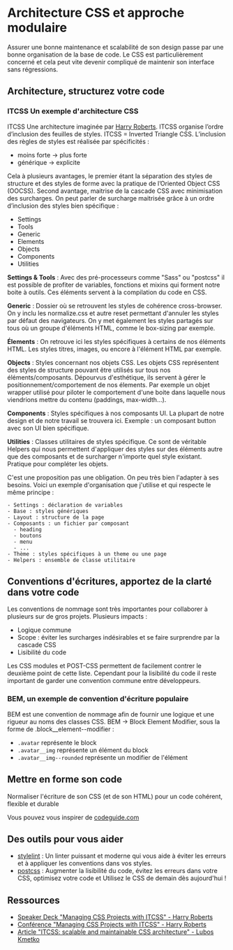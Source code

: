 # Architecture CSS et approche modulaire

Assurer une bonne maintenance et scalabilité de son design passe par une bonne organisation de la base de code. Le CSS est particulièrement concerné et cela peut vite devenir compliqué de maintenir son interface sans régressions.

## Architecture, structurez votre code

### ITCSS Un exemple d'architecture CSS

ITCSS Une architecture imaginée par [Harry Roberts](https://csswizardry.com/). ITCSS organise l’ordre d’inclusion des feuilles de styles. ITCSS = Inverted Triangle CSS. L’inclusion des règles de styles est réalisée par spécificités :

  - moins forte -> plus forte
  - générique -> explicite

Cela à plusieurs avantages, le premier étant la séparation des styles de structure et des styles de forme avec la pratique de l’Oriented Object CSS (OOCSS). Second avantage, maitrise de la cascade CSS avec minimisation des surcharges. On peut parler de surcharge maitrisée grâce à un ordre d’inclusion des styles bien spécifique :

  - Settings
  - Tools
  - Generic
  - Elements
  - Objects
  - Components
  - Utilities

**Settings & Tools** :
Avec des pré-processeurs comme "Sass" ou "postcss" il est possible de profiter de variables, fonctions et mixins qui forment notre boite à outils. Ces éléments servent à la compilation du code en CSS.

**Generic** :
Dossier où se retrouvent les styles de cohérence cross-browser. On y inclu les normalize.css et autre reset permettant d'annuler les styles par défaut des navigateurs. On y met également les styles partagés sur tous où un groupe d'éléments HTML, comme le box-sizing par exemple.

**Élements** :
On retrouve ici les styles spécifiques à certains de nos éléments HTML. Les styles titres, images, ou encore à l'élément HTML par exemple.

**Objects** :
Styles concernant nos objets CSS. Les objets CSS représentent des styles de structure pouvant être utilisés sur tous nos éléments/composants. Dépourvus d'esthétique, ils servent à gérer le positionnement/comportement de nos élements. Par exemple un objet wrapper utilisé pour piloter le comportement d'une boite dans laquelle nous viendrions mettre du contenu (paddings, max-width…).

**Components** :
Styles spécifiques à nos composants UI. La plupart de notre design et de notre travail se trouvera ici. Exemple : un composant button avec son UI bien spécifique.

**Utilities** :
Classes utilitaires de styles spécifique. Ce sont de véritable Helpers qui nous permettent d'appliquer des styles sur des éléments autre que des composants et de surcharger n'importe quel style existant. Pratique pour compléter les objets.

C'est une proposition pas une obligation. On peu très bien l'adapter à ses besoins. Voici un exemple d'organisation que j'utilise et qui respecte le même principe :

```
- Settings : déclaration de variables
- Base : styles génériques
- Layout : structure de la page
- Composants : un fichier par composant
  - heading
  - boutons
  - menu
  - ...
- Thème : styles spécifiques à un theme ou une page
- Helpers : ensemble de classe utilitaire
```

## Conventions d'écritures, apportez de la clarté dans votre code

Les conventions de nommage sont très importantes pour collaborer à plusieurs sur de gros projets. Plusieurs impacts :

  - Logique commune
  - Scope : éviter les surcharges indésirables et se faire surprendre par la cascade CSS
  - Lisibilité du code

Les CSS modules et POST-CSS permettent de facilement contrer le deuxième point de cette liste. Cependant pour la lisibilité du code il reste important de garder une convention commune entre développeurs.

### BEM, un exemple de convention d'écriture populaire

BEM est une convention de nommage afin de fournir une logique et une rigueur au noms des classes CSS. BEM -> Block Element Modifier, sous la forme de .block__element--modifier :

  - `.avatar` représente le block
  - `.avatar__img` représente un élément du block
  - `.avatar__img--rounded` représente un modifier de l'élément


## Mettre en forme son code

Normaliser l'écriture de son CSS (et de son HTML) pour un code cohérent, flexible et durable

Vous pouvez vous inspirer de [codeguide.com](https://codeguide.co/)

## Des outils pour vous aider

  - [stylelint](https://stylelint.io) : Un linter puissant et moderne qui vous aide à éviter les erreurs et à appliquer les conventions dans vos styles.
  - [postcss](https://postcss.org) : Augmenter la lisibilité du code, évitez les erreurs dans votre CSS, optimisez votre code et Utilisez le CSS de demain dès aujourd'hui !

## Ressources

  - [Speaker Deck "Managing CSS Projects with ITCSS" - Harry Roberts](https://speakerdeck.com/dafed/managing-css-projects-with-itcss)
  - [Conférence "Managing CSS Projects with ITCSS" - Harry Roberts](https://www.youtube.com/watch?v=1OKZOV-iLj4&t)
  - [Article "ITCSS: scalable and maintainable CSS architecture" - Lubos Kmetko](https://www.xfive.co/blog/itcss-scalable-maintainable-css-architecture/)
